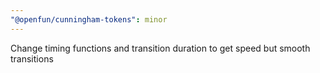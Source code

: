 ```yaml
---
"@openfun/cunningham-tokens": minor
---
```


Change timing functions and transition duration to get speed but smooth transitions
